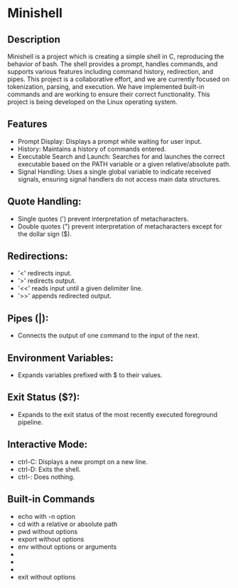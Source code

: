 # Minishell

## Description

Minishell is a project which is creating a simple shell in C, reproducing the behavior of bash. The shell provides a prompt, handles commands, and supports various features including command history, redirection, and pipes. This project is a collaborative effort, and we are currently focused on tokenization, parsing, and execution. We have implemented built-in commands and are working to ensure their correct functionality.
This project is being developed on the Linux operating system.

## Features

- Prompt Display: Displays a prompt while waiting for user input.
- History: Maintains a history of commands entered.
- Executable Search and Launch: Searches for and launches the correct executable based on the PATH variable or a given relative/absolute path.
- Signal Handling: Uses a single global variable to indicate received signals, ensuring signal handlers do not access main data structures.

## Quote Handling:

- Single quotes (') prevent interpretation of metacharacters.
- Double quotes (") prevent interpretation of metacharacters except for the dollar sign ($).

## Redirections:

- '<' redirects input.
- '>' redirects output.
- '<<' reads input until a given delimiter line.
- '>>' appends redirected output.

## Pipes (|):

- Connects the output of one command to the input of the next.

## Environment Variables:

- Expands variables prefixed with $ to their values.

## Exit Status ($?):

- Expands to the exit status of the most recently executed foreground pipeline.

## Interactive Mode:

- ctrl-C: Displays a new prompt on a new line.
- ctrl-D: Exits the shell.
- ctrl-\: Does nothing.

## Built-in Commands

- echo with -n option
- cd with a relative or absolute path
- pwd without options
- export without options
- env without options or arguments
-
-
-
- exit without options
